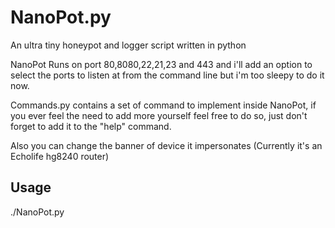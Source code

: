 # NanoPot.py
An ultra tiny honeypot and logger script written in python 

NanoPot Runs on port 80,8080,22,21,23 and 443 and i'll add an option to select the ports to listen at from the command line but i'm too sleepy to do it now.

Commands.py contains a set of command to implement inside NanoPot, if you ever feel the need to add more yourself feel free to do so, just don't forget to add it to the "help" command.

Also you can change the banner of device it impersonates (Currently it's an Echolife hg8240 router)

## Usage
./NanoPot.py
